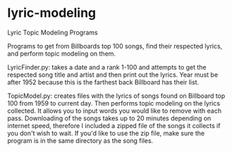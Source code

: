 # lyric-modeling

Lyric Topic Modeling Programs

Programs to get from Billboards top 100 songs, find their respected lyrics, and perform topic modeling on them.

LyricFinder.py:  takes a date and a rank 1-100 and attempts to get the respected song title and artist and then print out the lyrics. Year must be after 1952 because this is the farthest back Billboard has their list. 

TopicModel.py:   creates files with the lyrics of songs found on Billboard top 100 from 1959 to current day. Then performs topic modeling on the lyrics collected. It allows you to input words you would like to remove with each pass. Downloading of the songs takes up to 20 minutes depending on internet speed, therefore I included a zipped file of the songs it collects if you don't wish to wait. If you'd like to use the zip file, make sure the program is in the same directory as the song files.

